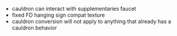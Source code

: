 - cauldron can interact with supplementaries faucet
- fixed FD hanging sign compat texture
- cauldron conversion will not apply to anything that already has a cauldron behavior